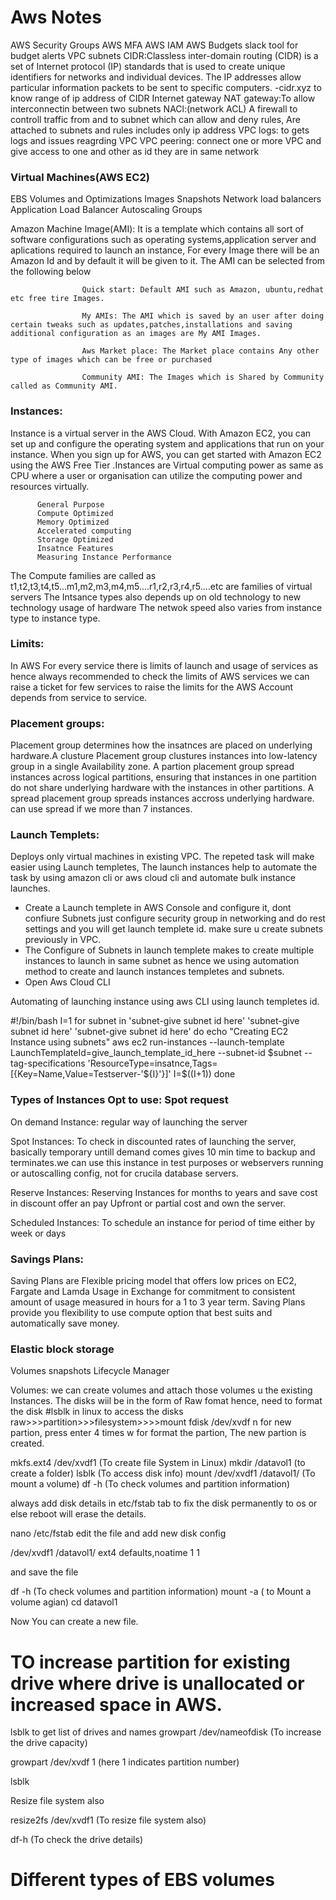 # Aws Notes
AWS Security Groups
AWS MFA
AWS IAM
AWS Budgets
slack tool for budget alerts
VPC
subnets
CIDR:Classless inter-domain routing (CIDR) is a set of Internet protocol (IP) standards that is used to create unique identifiers for networks and individual devices. The IP addresses allow particular information packets to be sent to specific computers.
-cidr.xyz to know range of ip address of CIDR
Internet gateway
NAT gateway:To allow interconnectin between two subnets
NACl:(network ACL)
A firewall to controll traffic from and to subnet which can allow and deny rules, Are attached to subnets and rules includes only ip address
VPC logs: to gets logs and issues reagrding VPC
VPC peering: connect one or more VPC and give access to one and other as id they are in same network


### Virtual Machines(AWS EC2)
EBS Volumes and Optimizations
Images
Snapshots
Network load balancers
Application Load Balancer
Autoscaling Groups

Amazon Machine Image(AMI): It is a template which contains all sort of software configurations such as operating systems,application server and aplications required to launch an instance, For every Image there will be an Amazon Id and by default it will be given to it. The AMI can be selected from the following below

                    Quick start: Default AMI such as Amazon, ubuntu,redhat etc free tire Images.

                    My AMIs: The AMI which is saved by an user after doing certain tweaks such as updates,patches,installations and saving additional configuration as an images are My AMI Images.

                    Aws Market place: The Market place contains Any other type of images which can be free or purchased 

                    Community AMI: The Images which is Shared by Community called as Community AMI.

### Instances: 
Instance is a virtual server in the AWS Cloud. With Amazon EC2, you can set up and configure the operating system and applications that run on your instance. When you sign up for AWS, you can get started with Amazon EC2 using the AWS Free Tier .Instances are Virtual computing power as same as CPU where a user or organisation can utilize the computing power and resources virtually.

          General Purpose 
          Compute Optimized
          Memory Optimized
          Accelerated computing
          Storage Optimized
          Insatnce Features
          Measuring Instance Performance

The Compute families are called as t1,t2,t3,t4,t5...m1,m2,m3,m4,m5....r1,r2,r3,r4,r5....etc are families of virtual servers
The Intsance types also depends up on old technology to new technology usage of hardware
The netwok speed also varies from instance type to instance type.

### Limits:
In AWS For every service there is limits of launch and usage of services as hence always recommended to check the limits of AWS services
we can raise a ticket for few services to raise the limits for the AWS Account 
depends from service to service.

### Placement groups: 
Placement group determines how the insatnces are placed on underlying hardware.A clusture Placement group clustures instances into low-latency group in a single Availability zone. 
A partion placement group spread instances across logical partitions, ensuring that instances in one partition do not share underlying hardware with the instances in other partitions. 
A spread placement group spreads instances accross underlying hardware. can use spread if we more than 7 instances. 

### Launch Templets: 
Deploys only virtual machines in existing VPC. The repeted task will make easier using Launch templetes, The launch instances help to automate the task by using amazon cli or aws cloud cli and automate bulk instance launches.
* Create a Launch templete in AWS Console and configure it, dont confiure Subnets just configure security group in networking and do rest settings and you will get launch templete id. make sure u create subnets previously in VPC.
* The Configure of Subnets in launch templete makes to create multiple instances to launch in same subnet as hence we using automation 
method to create and launch instances templetes and subnets.
* Open Aws Cloud CLI 

Automating of launching instance using aws CLI using launch templetes id.

#!/bin/bash
I=1
for subnet in 'subnet-give subnet id here' 'subnet-give subnet id here' 'subnet-give subnet id here'
do
echo "Creating EC2 Instance using subnets"
aws ec2 run-instances --launch-template LaunchTemplateId=give_launch_template_id_here --subnet-id $subnet --tag-specifications 'ResourceType=insatnce,Tags=[{Key=Name,Value=Testserver-'${I}'}]'
I=$((I+1))
done

### Types of Instances Opt to use: Spot request

On demand Instance: regular way of launching the server

Spot Instances: To check in discounted rates of launching the server, basically temporary untill demand comes gives 10 min time to backup and terminates.we can use this instance in test purposes or webservers running or autoscalling config, not for crucila database servers.

Reserve Instances: Reserving Instances for months to years and save cost in discount offer an pay Upfront or partial cost and own the server.

Scheduled Instances: To schedule an instance for period of time either by week or days

### Savings Plans:
Saving Plans are Flexible pricing model that offers low prices on EC2, Fargate and Lamda Usage in Exchange for commitment to consistent amount of usage measured in hours for a 1 to 3 year term. Saving Plans provide you flexibility to use compute option that best suits and automatically save money.

### Elastic block storage
Volumes
snapshots
Lifecycle Manager

Volumes: we can create volumes and attach those volumes u the existing Instances.
The disks wiil be in the form of Raw fomat hence, need to format the disk 
#lsblk in linux to access the disks
raw>>>partition>>>filesystem>>>>mount
fdisk /dev/xvdf
n for new partion, press enter 4 times
w for format the partion, The new partion is created.

mkfs.ext4 /dev/xvdf1   (To create file System in Linux)
mkdir /datavol1        (to create a folder)
lsblk                  (To access disk info)
mount /dev/xvdf1 /datavol1/   (To mount a volume)
df -h                         (To check volumes and partition information)

always add disk details in etc/fstab tab to fix the disk permanently to os or else reboot will erase the details.

nano /etc/fstab
edit the file and add new disk config

/dev/xvdf1         /datavol1/       ext4        defaults,noatime    1   1

and save the file

df -h (To check volumes and partition information)
mount -a ( to Mount a volume agian)
cd datavol1

Now You can create a new file.

# TO increase partition for existing drive where drive is unallocated or increased space in AWS.
lsblk to get list of drives and names
growpart /dev/nameofdisk                (To increase the drive capacity)

growpart /dev/xvdf 1                    (here 1 indicates partition number)

lsblk

Resize file system also

resize2fs /dev/xvdf1                    (To resize file system also)

df-h (To check the drive details)


# Different types of EBS volumes












